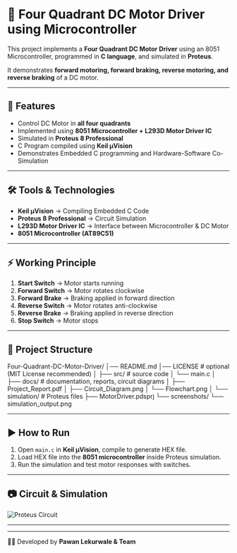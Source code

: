# 🚀 Four Quadrant DC Motor Driver using Microcontroller

This project implements a **Four Quadrant DC Motor Driver** using an 8051 Microcontroller, programmed in **C language**, and simulated in **Proteus**.  

It demonstrates **forward motoring, forward braking, reverse motoring, and reverse braking** of a DC motor.

---

## 📌 Features
- Control DC Motor in **all four quadrants**
- Implemented using **8051 Microcontroller + L293D Motor Driver IC**
- Simulated in **Proteus 8 Professional**
- C Program compiled using **Keil µVision**
- Demonstrates Embedded C programming and Hardware-Software Co-Simulation

---

## 🛠 Tools & Technologies
- **Keil µVision** → Compiling Embedded C Code  
- **Proteus 8 Professional** → Circuit Simulation  
- **L293D Motor Driver IC** → Interface between Microcontroller & DC Motor  
- **8051 Microcontroller (AT89C51)**  

---

## ⚡ Working Principle
1. **Start Switch** → Motor starts running  
2. **Forward Switch** → Motor rotates clockwise  
3. **Forward Brake** → Braking applied in forward direction  
4. **Reverse Switch** → Motor rotates anti-clockwise  
5. **Reverse Brake** → Braking applied in reverse direction  
6. **Stop Switch** → Motor stops  

---

## 📂 Project Structure
Four-Quadrant-DC-Motor-Driver/
│── README.md
│── LICENSE               # optional (MIT License recommended)
│
├── src/                  # source code
│   └── main.c
│
├── docs/                 # documentation, reports, circuit diagrams
│   ├── Project_Report.pdf
│   ├── Circuit_Diagram.png
│   └── Flowchart.png
│
└── simulation/           # Proteus files
    ├── MotorDriver.pdsprj
    └── screenshots/
        └── simulation_output.png






---

## ▶️ How to Run
1. Open `main.c` in **Keil µVision**, compile to generate HEX file.  
2. Load HEX file into the **8051 microcontroller** inside Proteus simulation.  
3. Run the simulation and test motor responses with switches.  

---

## 📷 Circuit & Simulation
![Proteus Circuit](../DC-MOTOR_DRIVER/simulation/ProteusSoftwareCicuitDigram.png)

---

 

---

👨‍💻 Developed by **Pawan Lekurwale & Team**

